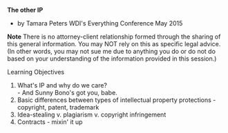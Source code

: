 <strong> The other IP </strong>
- by Tamara Peters
WDI's Everything Conference
May 2015

<strong>Note</strong>  There is no attorney-client relationship formed through the sharing of this general information.  </strong> You may NOT rely on this as specific legal advice.  (In other words, you may not sue me due to anything you do or do not do based on your understanding of the information provided in this session.)


Learning Objectives
  1. What's IP and why do we care?  
    - And Sunny Bono's got you, babe.
  2. Basic differences between types of intellectual property protections
    - copyright, patent, trademark
  3. Idea-stealing v. plagiarism v. copyright infringement
  4. Contracts - mixin' it up
